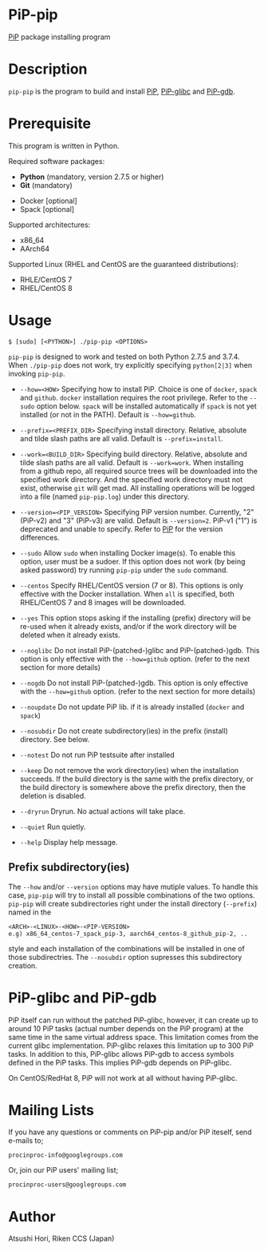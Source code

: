 # PiP-pip

[PiP](../../../PiP) package installing program

# Description

`pip-pip` is the program to build and install
[PiP](../../../PiP), [PiP-glibc](../../../PiP-glibc) and
[PiP-gdb](../../../PiP-gdb).

# Prerequisite

This program is written in Python.

Required software packages:

- **Python** (mandatory, version 2.7.5 or higher)
- **Git** (mandatory)
<!-- - Yum [optional] -->
- Docker [optional]
- Spack [optional]

Supported architectures:

- x86_64
- AArch64

Supported Linux (RHEL and CentOS are the guaranteed distributions):

- RHLE/CentOS 7
- RHEL/CentOS 8

# Usage

    $ [sudo] [<PYTHON>] ./pip-pip <OPTIONS>

`pip-pip` is designed to work and tested on both Python 2.7.5 and
3.7.4. When `./pip-pip` does not work, try explicitly specifying
`python[2|3]` when invoking `pip-pip`.

- `--how=<HOW>`
  Specifying how to install PiP. Choice is one of `docker`,
  `spack` and `github`. `docker` installation requires the root
  privilege. Refer to the `--sudo` option below. `spack` will be
  installed automatically if `spack` is not yet installed (or not in
  the PATH). Default is `--how=github`.

- `--prefix=<PREFIX_DIR>`
  Specifying install directory. Relative, absolute and tilde slash
  paths are all valid. Default is `--prefix=install`.

- `--work=<BUILD_DIR>`
  Specifying build directory. Relative, absolute and tilde slash
  paths are all valid. Default is `--work=work`.
  When installing from a github repo, all required source trees will be
  downloaded into the specified work directory.  And the specified
  work directory must not exist, otherwise `git` will get mad.
  All installing operations will be logged into a file (named
  `pip-pip.log`) under this directory.

- `--version=<PIP_VERSION>`
  Specifying PiP version number. Currently, "2" (PiP-v2) and "3"
  (PiP-v3) are valid.  Default is `--version=2`.  PiP-v1 ("1") is deprecated and
  unable to specify. Refer to [PiP](../../PiP) for the version
  differences.

- `--sudo`
  Allow `sudo` when installing Docker image(s). To enable this
  option, user must be a sudoer. If this option does not work (by being asked password) 
  try running `pip-pip` under the `sudo` command.

- `--centos`
  Specify RHEL/CentOS version (7 or 8). This options is only effective with the 
  Docker installation. When `all` is specified, both RHEL/CentOS 7 and 8 images 
  will be downloaded. 

- `--yes`
  This option stops asking if the installing (prefix) directory will
  be re-used when it already exists, and/or if the work directory will
  be deleted when it already exists.

- `--noglibc`
  Do not install PiP-(patched-)glibc and PiP-(patched-)gdb. This
  option is only effective with the `--how=github` option. (refer to the
  next section for more details)

- `--nogdb`
  Do not install PiP-(patched-)gdb. This option is only effective with
  the `--how=github` option. (refer to the next section for more details)

- `--noupdate`
  Do not update PiP lib. if it is already installed (`docker` and `spack`)

- `--nosubdir`
  Do not create subdirectory(ies) in the prefix (install)
  directory. See below.

- `--notest`
  Do not run PiP testsuite after installed

- `--keep`
  Do not remove the work directory(ies) when the installation succeeds.
  If the build directory is the same with the prefix directory, or the
  build directory is somewhere above the prefix directory, then the
  deletion is disabled.

- `--dryrun`
  Dryrun. No actual actions will take place.

- `--quiet`
  Run quietly.

- `--help`
  Display help message.

## Prefix subdirectory(ies)

The `--how` and/or `--version` options may have mutiple values. To
handle this case, `pip-pip` will try to install all possible
combinations of the two options. `pip-pip` will create subdirectories
right under the install directory (`--prefix`) named in the

    <ARCH>-<LINUX>-<HOW>-<PIP-VERSION>
    e.g) x86_64_centos-7_spack_pip-3, aarch64_centos-8_github_pip-2, ..

style and each installation of the combinations will be installed in
one of those subdirectries. The `--nosubdir` option supresses this
subdirectory creation.

# PiP-glibc and PiP-gdb

PiP itself can run without the patched PiP-glibc, however, it can
create up to around 10 PiP tasks (actual number depends on the PiP
program) at the same time in the same virtual address space. This
limitation comes from the current glibc implementation. PiP-glibc
relaxes this limitation up to 300 PiP tasks.  In addition to this,
PiP-glibc allows PiP-gdb to access symbols defined in the PiP tasks.
This implies PiP-gdb depends on PiP-glibc.

On CentOS/RedHat 8, PiP will not work at all without having PiP-glibc.

# Mailing Lists

If you have any questions or comments on PiP-pip and/or PiP iteself, 
send e-mails to;

    procinproc-info@googlegroups.com

Or, join our PiP users' mailing list;

    procinproc-users@googlegroups.com

# Author

Atsushi Hori, Riken CCS (Japan)
